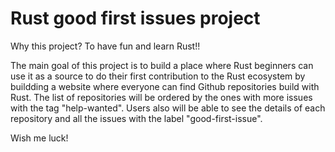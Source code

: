 # Rust good first issues project

Why this project? To have fun and learn Rust!!

The main goal of this project is to build a place where Rust beginners can use it as a source to do their first contribution to the Rust ecosystem by buildding a website where everyone can find Github repositories build with Rust. The list of repositories will be ordered by the ones with more issues with the tag "help-wanted". Users also will be able to see the details of each repository and all the issues with the label "good-first-issue". 

Wish me luck!